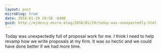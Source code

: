 ```yaml
---
layout: post
microblog: true
date: 2018-01-29 19:58 -0400
guid: http://mjdescy.micro.blog/2018/01/29/today-was-unexpectedly.html
---
```

Today was unexpectedly full of proposal work for me. I think I need to help revamp how we write proposals at my firm. It was _so_ hectic and we could have done better if we had more time.
